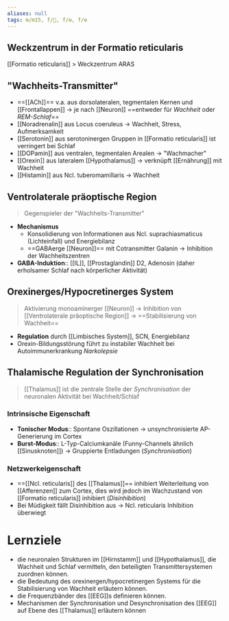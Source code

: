```yaml
---
aliases: null
tags: m/m15, f/🧠, f/⚙️, f/⚙️
---
```


## Weckzentrum in der Formatio reticularis
[[Formatio reticularis]] > Weckzentrum ARAS

## "Wachheits-Transmitter"
- ==[[ACh]]== v.a. aus dorsolateralen, tegmentalen Kernen und [[Frontallappen]] → je nach [[Neuron]] ==entweder für *Wachheit* oder *REM-Schlaf*==
- [[Noradrenalin]] aus Locus coeruleus → Wachheit, Stress, Aufmerksamkeit
- [[Serotonin]] aus serotoninergen Gruppen in [[Formatio reticularis]] ist verringert bei Schlaf
- [[DOPamin]] aus ventralen, tegmentalen Arealen → "Wachmacher"
- [[Orexin]] aus lateralem [[Hypothalamus]] → verknüpft [[Ernährung]] mit Wachheit
- [[Histamin]] aus Ncl. tuberomamillaris → Wachheit

## Ventrolaterale präoptische Region
> Gegenspieler der "Wachheits-Transmitter"
- **Mechanismus**
	- Konsolidierung von Informationen aus Ncl. suprachiasmaticus (Lichteinfall) und Energiebilanz
	- ==GABAerge [[Neuron]]== mit Cotransmitter Galanin → Inhibition der Wachheitszentren
- **GABA-Induktion**:: [[IL]], [[Prostaglandin]] D2, Adenosin (daher erholsamer Schlaf nach körperlicher Aktivität)

## Orexinerges/Hypocretinerges System
> Aktivierung monoaminerger [[Neuron]] → Inhibition von [[Ventrolaterale präoptische Region]] →  ==Stabilisierung von Wachheit==
- **Regulation** durch [[Limbisches System]], SCN, Energiebilanz
- Orexin-Bildungsstörung führt zu instabiler Wachheit bei Autoimmunerkrankung *Narkolepsie*

## Thalamische Regulation der Synchronisation
> [[Thalamus]] ist die zentrale Stelle der *Synchronisation* der neuronalen Aktivität bei Wachheit/Schlaf

### Intrinsische Eigenschaft
- **Tonischer Modus**:: Spontane Oszillationen → unsynchronisierte AP-Generierung im Cortex
- **Burst-Modus**:: L-Typ-Calciumkanäle (Funny-Channels ähnlich [[Sinusknoten]]) → Gruppierte Entladungen (*Synchronisation*)
### Netzwerkeigenschaft
- ==[[Ncl. reticularis]] des [[Thalamus]]== inhibiert Weiterleitung von [[Afferenzen]] zum Cortex, dies wird jedoch im Wachzustand von [[Formatio reticularis]] inhibiert (*Disinhibition*)
- Bei Müdigkeit fällt Disinhibition aus → Ncl. reticularis Inhibition überwiegt


# Lernziele
- die neuronalen Strukturen im [[Hirnstamm]] und [[Hypothalamus]], die Wachheit und Schlaf vermitteln, den beteiligten Transmittersystemen zuordnen können.
- die Bedeutung des orexinergen/hypocretinergen Systems für die Stabilisierung von Wachheit erläutern können.
- die Frequenzbänder des [[EEG]]s definieren können.
- Mechanismen der Synchronisation und Desynchronisation des [[EEG]] auf Ebene des [[Thalamus]] erläutern können
